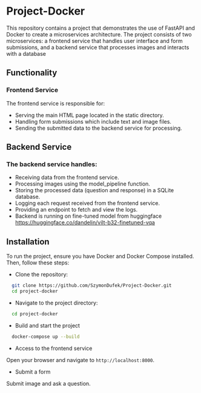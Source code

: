 # Project-Docker


This repository contains a project that demonstrates the use of FastAPI and Docker to create a microservices architecture. The project consists of two microservices: a frontend service that handles user interface and form submissions, and a backend service that processes images and interacts with a database

## Functionality
### Frontend Service
The frontend service is responsible for:

- Serving the main HTML page located in the static directory.
- Handling form submissions which include text and image files.
- Sending the submitted data to the backend service for processing.

## Backend Service
### The backend service handles:

- Receiving data from the frontend service.
- Processing images using the model_pipeline function.
- Storing the processed data (question and response) in a SQLite database.
- Logging each request received from the frontend service.
- Providing an endpoint to fetch and view the logs.
- Backend is running on fine-tuned model from huggingface https://huggingface.co/dandelin/vilt-b32-finetuned-vqa

## Installation

To run the project, ensure you have Docker and Docker Compose installed. Then, follow these steps:

- Clone the repository:

```sh
  git clone https://github.com/SzymonDufek/Project-Docker.git
  cd project-docker
```

- Navigate to the project directory:

```sh
  cd project-docker
```

- Build and start the project

```sh
  docker-compose up --build
```

- Access to the frontend service

Open your browser and navigate to `http://localhost:8000`.

- Submit a form

Submit image and ask a question.

